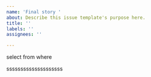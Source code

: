 ```yaml
---
name: 'Final story '
about: Describe this issue template's purpose here.
title: ''
labels: ''
assignees: ''

---
```


select
from 
where 

ssssssssssssssssssss
